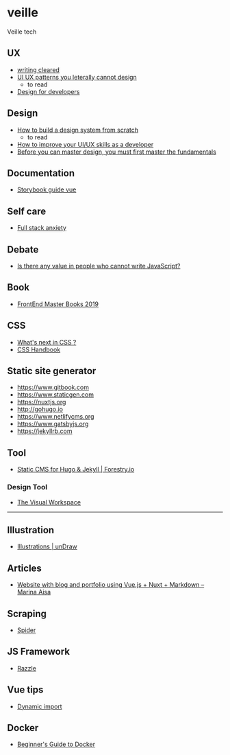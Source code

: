 # veille
Veille tech


## UX
- [writing cleared](https://uxdesign.cc/writing-clearer-error-messages-d57d6f388140)
- [UI UX patterns you leterally cannot design](https://medium.com/@christiet/ui-ux-patterns-you-literally-cannot-design-design-patents-from-tech-companies-21ae9643dc9e)
  - to read
- [Design for developers](https://slides.com/emmawedekind/design-for-developers#/)


## Design
- [How to build a design system from scratch](https://dribbble.com/stories/2019/04/05/how-to-build-a-design-system-from-scratch)
  - to read
- [How to improve your UI/UX skills as a developer](https://medium.freecodecamp.org/how-to-improve-your-ui-ux-design-skills-as-a-developer-1fd96a49d807)
- [Before you can master design, you must first master the fundamentals](https://medium.freecodecamp.org/before-you-can-master-design-you-must-first-master-the-fundamentals-1981a2af1fda)

## Documentation
- [Storybook guide vue](https://storybook.js.org/docs/guides/guide-vue/)

## Self care
- [Full stack anxiety](https://www.youtube.com/watch?time_continue=18&v=VBK6WDOOg2I)

## Debate
- [Is there any value in people who cannot write JavaScript?](https://medium.com/@mandy.michael/is-there-any-value-in-people-who-cannot-write-javascript-d0a66b16de06)

## Book
- [FrontEnd Master Books 2019](https://frontendmasters.com/books/front-end-handbook/2019/#0)

## CSS
- [What's next in CSS ?](https://cssdb.org)
- [CSS Handbook](https://medium.freecodecamp.org/the-css-handbook-a-handy-guide-to-css-for-developers-b56695917d11?source=collection_home---6------18---------------------)

## Static site generator
- https://www.gitbook.com
- https://www.staticgen.com
- https://nuxtjs.org
- http://gohugo.io
- https://www.netlifycms.org
- https://www.gatsbyjs.org
- https://jekyllrb.com


## Tool
- [Static CMS for Hugo & Jekyll | Forestry.io](https://forestry.io/)

### Design Tool
- [The Visual Workspace](https://whimsical.co)
_____________


## Illustration
- [Illustrations | unDraw](https://undraw.co/illustrations)


## Articles
- [Website with blog and portfolio using Vue.js + Nuxt + Markdown – Marina Aisa](https://marinaaisa.com/blog/blog-using-vue-nuxt-markdown/)

## Scraping
- [Spider](https://spider.amie-chen.com)

## JS Framework
- [Razzle](https://github.com/jaredpalmer/razzle)

## Vue tips
- [Dynamic import](https://vuedose.tips/tips/dynamic-imports-in-vue-js-for-better-performance/)

## Docker
- [Beginner's Guide to Docker](https://medium.freecodecamp.org/a-beginners-guide-to-docker-how-to-create-a-client-server-side-with-docker-compose-12c8cf0ae0aa)
